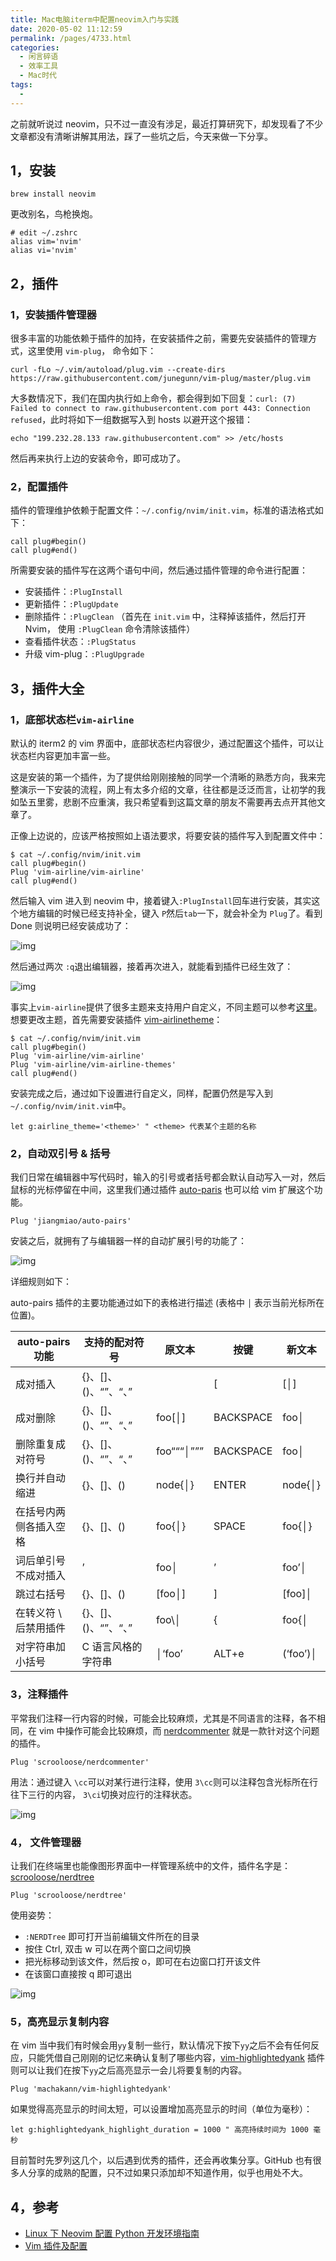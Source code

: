 ```yaml
---
title: Mac电脑iterm中配置neovim入门与实践
date: 2020-05-02 11:12:59
permalink: /pages/4733.html
categories:
  - 闲言碎语
  - 效率工具
  - Mac时代
tags:
  - 
---
```


之前就听说过 neovim，只不过一直没有涉足，最近打算研究下，却发现看了不少文章都没有清晰讲解其用法，踩了一些坑之后，今天来做一下分享。



## 1，安装



```shell
brew install neovim
```



更改别名，鸟枪换炮。



```shell
# edit ~/.zshrc
alias vim='nvim'
alias vi='nvim'
```



## 2，插件



### 1，安装插件管理器



很多丰富的功能依赖于插件的加持，在安装插件之前，需要先安装插件的管理方式，这里使用 `vim-plug`， 命令如下：



```shell
curl -fLo ~/.vim/autoload/plug.vim --create-dirs https://raw.githubusercontent.com/junegunn/vim-plug/master/plug.vim
```



大多数情况下，我们在国内执行如上命令，都会得到如下回复：`curl: (7) Failed to connect to raw.githubusercontent.com port 443: Connection refused`，此时将如下一组数据写入到 hosts 以避开这个报错：



```shell
echo "199.232.28.133 raw.githubusercontent.com" >> /etc/hosts 
```



然后再来执行上边的安装命令，即可成功了。



### 2，配置插件



插件的管理维护依赖于配置文件：`~/.config/nvim/init.vim`，标准的语法格式如下：



```shell
call plug#begin()
call plug#end()
```



所需要安装的插件写在这两个语句中间，然后通过插件管理的命令进行配置：



- 安装插件：`:PlugInstall`
- 更新插件：`:PlugUpdate`
- 删除插件：`:PlugClean` （首先在 `init.vim` 中，注释掉该插件，然后打开 Nvim， 使用 `:PlugClean` 命令清除该插件）
- 查看插件状态：`:PlugStatus`
- 升级 vim-plug：`:PlugUpgrade`



## 3，插件大全



### 1，底部状态栏`vim-airline`



默认的 iterm2 的 vim 界面中，底部状态栏内容很少，通过配置这个插件，可以让状态栏内容更加丰富一些。



这是安装的第一个插件，为了提供给刚刚接触的同学一个清晰的熟悉方向，我来完整演示一下安装的流程，网上有太多介绍的文章，往往都是泛泛而言，让初学的我如坠五里雾，悲剧不应重演，我只希望看到这篇文章的朋友不需要再去点开其他文章了。



正像上边说的，应该严格按照如上语法要求，将要安装的插件写入到配置文件中：



```shell
$ cat ~/.config/nvim/init.vim
call plug#begin()
Plug 'vim-airline/vim-airline'
call plug#end()
```



然后输入 vim 进入到 neovim 中，接着键入`:PlugInstall`回车进行安装，其实这个地方编辑的时候已经支持补全，键入 `P`然后`tab`一下，就会补全为 `Plug`了。看到 Done 则说明已经安装成功了：





![img](http://t.eryajf.net/imgs/2021/09/e044c46c851a111a.jpg)





然后通过两次 `:q`退出编辑器，接着再次进入，就能看到插件已经生效了：





![img](http://t.eryajf.net/imgs/2021/09/a74e76e430d4de05.jpg)





事实上`vim-airline`提供了很多主题来支持用户自定义，不同主题可以参考[这里](https://github.com/vim-airline/vim-airline/wiki/Screenshots)。想要更改主题，首先需要安装插件 [vim-airlinetheme](https://github.com/vim-airline/vim-airline-themes)：



```shell
$ cat ~/.config/nvim/init.vim
call plug#begin()
Plug 'vim-airline/vim-airline'
Plug 'vim-airline/vim-airline-themes'
call plug#end()
```



安装完成之后，通过如下设置进行自定义，同样，配置仍然是写入到 `~/.config/nvim/init.vim`中。



```shell
let g:airline_theme='<theme>' " <theme> 代表某个主题的名称
```



### 2，自动双引号 & 括号



我们日常在编辑器中写代码时，输入的引号或者括号都会默认自动写入一对，然后鼠标的光标停留在中间，这里我们通过插件 [auto-paris](https://github.com/jiangmiao/auto-pairs) 也可以给 vim 扩展这个功能。



```shell
Plug 'jiangmiao/auto-pairs'
```



安装之后，就拥有了与编辑器一样的自动扩展引号的功能了：





![img](http://t.eryajf.net/imgs/2021/09/7ea932841608240c.gif)





详细规则如下：



auto-pairs 插件的主要功能通过如下的表格进行描述 (表格中 `│` 表示当前光标所在位置)。



| **auto-pairs 功能**    | **支持的配对符号**   | **原文本** | **按键**  | **新文本** |
| ---------------------- | -------------------- | ---------- | --------- | ---------- |
| 成对插入               | {}、[]、()、“”、“、” |            | [         | [│]        |
| 成对删除               | {}、[]、()、“”、“、” | foo[│]     | BACKSPACE | foo│       |
| 删除重复成对符号       | {}、[]、()、“”、“、” | foo“““│””” | BACKSPACE | foo│       |
| 换行并自动缩进         | {}、[]、()           | node{│}    | ENTER     | node{│}    |
| 在括号内两侧各插入空格 | {}、[]、()           | foo{│}     | SPACE     | foo{│}     |
| 词后单引号不成对插入   | ’                    | foo│       | ’         | foo’│      |
| 跳过右括号             | {}、[]、()           | [foo│]     | ]         | [foo]│     |
| 在转义符 \ 后禁用插件  | {}、[]、()、“”、“、” | foo\│      | {         | foo{│      |
| 对字符串加小括号       | C 语言风格的字符串   | │‘foo’     | ALT+e     | (‘foo’)│   |



### 3，注释插件



平常我们注释一行内容的时候，可能会比较麻烦，尤其是不同语言的注释，各不相同，在 vim 中操作可能会比较麻烦，而 [nerdcommenter](https://github.com/scrooloose/nerdcommenter) 就是一款针对这个问题的插件。



```shell
Plug 'scrooloose/nerdcommenter'
```



用法：通过键入 `\cc`可以对某行进行注释，使用 `3\cc`则可以注释包含光标所在行往下三行的内容， `3\ci`切换对应行的注释状态。





![img](http://t.eryajf.net/imgs/2021/09/73f15ec83d15e38b.gif)





### 4， 文件管理器



让我们在终端里也能像图形界面中一样管理系统中的文件，插件名字是：[scrooloose/nerdtree](https://github.com/scrooloose/nerdtree)



```shell
Plug 'scrooloose/nerdtree'
```



使用姿势：



- `:NERDTree` 即可打开当前编辑文件所在的目录
- 按住 Ctrl, 双击 w 可以在两个窗口之间切换
- 把光标移动到该文件，然后按 o，即可在右边窗口打开该文件
- 在该窗口直接按 q 即可退出





![img](http://t.eryajf.net/imgs/2021/09/916c4d7c6a2ce174.jpg)





### 5，高亮显示复制内容



在 vim 当中我们有时候会用`yy`复制一些行，默认情况下按下`yy`之后不会有任何反应，只能凭借自己刚刚的记忆来确认复制了哪些内容，[vim-highlightedyank](https://github.com/machakann/vim-highlightedyank) 插件则可以让我们在按下`yy`之后高亮显示一会儿将要复制的内容。



```shell
Plug 'machakann/vim-highlightedyank'
```



如果觉得高亮显示的时间太短，可以设置增加高亮显示的时间（单位为毫秒）：



```shell
let g:highlightedyank_highlight_duration = 1000 " 高亮持续时间为 1000 毫秒
```



目前暂时先罗列这几个，以后遇到优秀的插件，还会再收集分享。GitHub 也有很多人分享的成熟的配置，只不过如果只添加却不知道作用，似乎也用处不大。



## 4，参考



- [Linux 下 Neovim 配置 Python 开发环境指南](https://jdhao.github.io/2018/09/05/centos_nvim_install_use_guide/)
- [Vim 插件及配置](https://michael728.github.io/2018/12/02/tools-vim-plugin-config/)
